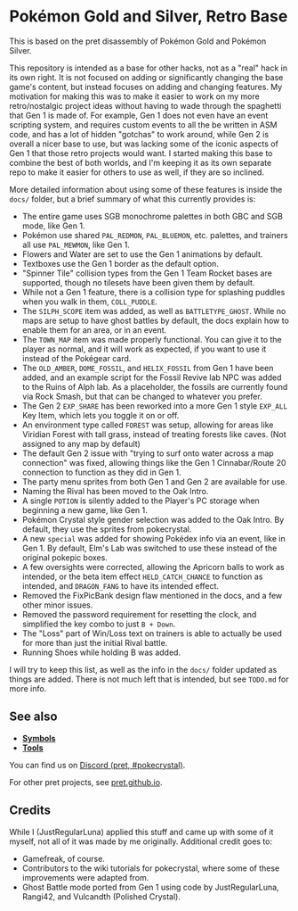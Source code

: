 # Pokémon Gold and Silver, Retro Base
This is based on the pret disassembly of Pokémon Gold and Pokémon Silver.

This repository is intended as a base for other hacks, not as a "real" hack in its own right. It is not focused on adding or significantly changing the base game's content, but instead focuses on adding and changing features. My motivation for making this was to make it easier to work on my more retro/nostalgic project ideas without having to wade through the spaghetti that Gen 1 is made of. For example, Gen 1 does not even have an event scripting system, and requires custom events to all the be written in ASM code, and has a lot of hidden "gotchas" to work around, while Gen 2 is overall a nicer base to use, but was lacking some of the iconic aspects of Gen 1 that those retro projects would want. I started making this base to combine the best of both worlds, and I'm keeping it as its own separate repo to make it easier for others to use as well, if they are so inclined.

More detailed information about using some of these features is inside the `docs/` folder, but a brief summary of what this currently provides is:
- The entire game uses SGB monochrome palettes in both GBC and SGB mode, like Gen 1.
- Pokémon use shared `PAL_REDMON`, `PAL_BLUEMON`, etc. palettes, and trainers all use `PAL_MEWMON`, like Gen 1.
- Flowers and Water are set to use the Gen 1 animations by default.
- Textboxes use the Gen 1 border as the default option.
- "Spinner Tile" collision types from the Gen 1 Team Rocket bases are supported, though no tilesets have been given them by default.
- While not a Gen 1 feature, there is a collision type for splashing puddles when you walk in them, `COLL_PUDDLE`.
- The `SILPH_SCOPE` item was added, as well as `BATTLETYPE_GHOST`. While no maps are setup to have ghost battles by default, the docs explain how to enable them for an area, or in an event.
- The `TOWN_MAP` item was made properly functional. You can give it to the player as normal, and it will work as expected, if you want to use it instead of the Pokégear card.
- The `OLD_AMBER`, `DOME_FOSSIL`, and `HELIX_FOSSIL` from Gen 1 have been added, and an example script for the Fossil Revive lab NPC was added to the Ruins of Alph lab. As a placeholder, the fossils are currently found via Rock Smash, but that can be changed to whatever you prefer.
- The Gen 2 `EXP_SHARE` has been reworked into a more Gen 1 style `EXP_ALL` Key Item, which lets you toggle it on or off.
- An environment type called `FOREST` was setup, allowing for areas like Viridian Forest with tall grass, instead of treating forests like caves. (Not assigned to any map by default)
- The default Gen 2 issue with "trying to surf onto water across a map connection" was fixed, allowing things like the Gen 1 Cinnabar/Route 20 connection to function as they did in Gen 1.
- The party menu sprites from both Gen 1 and Gen 2 are available for use.
- Naming the Rival has been moved to the Oak Intro.
- A single `POTION` is silently added to the Player's PC storage when beginning a new game, like Gen 1.
- Pokémon Crystal style gender selection was added to the Oak Intro. By default, they use the sprites from pokecrystal.
- A new `special` was added for showing Pokédex info via an event, like in Gen 1. By default, Elm's Lab was switched to use these instead of the original pokepic boxes.
- A few oversights were corrected, allowing the Apricorn balls to work as intended, or the beta item effect `HELD_CATCH_CHANCE` to function as intended, and `DRAGON_FANG` to have its intended effect.
- Removed the FixPicBank design flaw mentioned in the docs, and a few other minor issues.
- Removed the password requirement for resetting the clock, and simplified the key combo to just `B + Down`.
- The "Loss" part of Win/Loss text on trainers is able to actually be used for more than just the initial Rival battle.
- Running Shoes while holding B was added.

I will try to keep this list, as well as the info in the `docs/` folder updated as things are added. There is not much left that is intended, but see `TODO.md` for more info.


## See also

- [**Symbols**][symbols]
- [**Tools**][tools]

You can find us on [Discord (pret, #pokecrystal)](https://discord.gg/d5dubZ3).

For other pret projects, see [pret.github.io](https://pret.github.io/).

[symbols]: https://github.com/pret/pokegold/tree/symbols
[tools]: https://github.com/pret/gb-asm-tools


## Credits

While I (JustRegularLuna) applied this stuff and came up with some of it myself, not all of it was made by me originally. Additional credit goes to:
- Gamefreak, of course.
- Contributors to the wiki tutorials for pokecrystal, where some of these improvements were adapted from.
- Ghost Battle mode ported from Gen 1 using code by JustRegularLuna, Rangi42, and Vulcandth (Polished Crystal).
